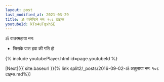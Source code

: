 ```yaml
---
layout: post
last_modified_at: 2021-03-29
title: ॐ परमेष्ठिने नमः १०८ टाइम्स
youtubeId: kTo4uTqxhSE
---
```

 
 
 ॐ वातरमहाया नमः  
 
 -  जिसके पास हवा की गति हो 
 
  
 
  
 
 
 
 
 
 


{% include youtubePlayer.html id=page.youtubeId %}
 
[Next]({{ site.baseurl }}{% link  split2/_posts/2016-09-02-ॐ अतुलाया नमः १०८ टाइम्स.md%})
 
